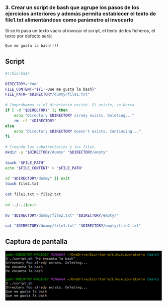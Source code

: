 ### 3. Crear un script de bash que agrupe los pasos de los ejercicios anteriores y además permita establecer el texto de file1.txt alimentándose como parámetro al invocarlo

Si se le pasa un texto vacío al invocar el script, el texto de los ficheros, el texto por defecto será:

```bash
Que me gusta la bash!!!!
```

## Script

```bash
#!/bin/bash

DIRECTORY="foo"
FILE_CONTENT="${1:-Que me gusta la bash}"
FILE_PATH="$DIRECTORY/dummy/file1.txt"

# Comprobamos si el directorio existe. Si existe, se borra
if [ -d "$DIRECTORY" ]; then
	echo "Directory $DIRECTORY alredy exists. Deleting..."
	rm -rf "$DIRECTORY"
else
	echo "Directory $DIRECTORY doesn't exists. Continuing..."
fi

# Creando los subdirectorios y los files.
mkdir -p "$DIRECTORY/dummy" "$DIRECTORY/empty"

touch "$FILE_PATH"
echo "$FILE_CONTENT" > "$FILE_PATH"

cd "$DIRECTORY/dummy" || exit
touch file2.txt

cat file1.txt > file2.txt

cd ../..||exit

mv "$DIRECTORY/dummy/file2.txt" "$DIRECTORY/empty/"

cat "$DIRECTORY/dummy/file1.txt" "$DIRECTORY/empty/file2.txt"
```

## Captura de pantalla

![Captura de pantalla de la terminal](images/ejercicio_3.png)
